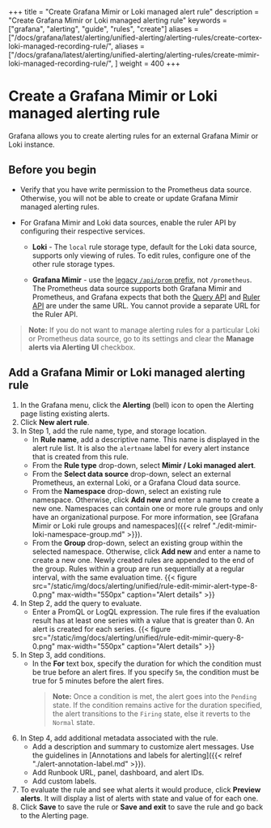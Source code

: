 +++
title = "Create Grafana Mimir or Loki managed alert rule"
description = "Create Grafana Mimir or Loki managed alerting rule"
keywords = ["grafana", "alerting", "guide", "rules", "create"]
aliases = ["/docs/grafana/latest/alerting/unified-alerting/alerting-rules/create-cortex-loki-managed-recording-rule/", aliases = ["/docs/grafana/latest/alerting/unified-alerting/alerting-rules/create-mimir-loki-managed-recording-rule/", ]
weight = 400
+++

# Create a Grafana Mimir or Loki managed alerting rule

Grafana allows you to create alerting rules for an external Grafana Mimir or Loki instance.

## Before you begin

- Verify that you have write permission to the Prometheus data source. Otherwise, you will not be able to create or update Grafana Mimir managed alerting rules.

- For Grafana Mimir and Loki data sources, enable the ruler API by configuring their respective services.

  - **Loki** - The `local` rule storage type, default for the Loki data source, supports only viewing of rules. To edit rules, configure one of the other rule storage types.

  - **Grafana Mimir** - use the [legacy `/api/prom` prefix](https://grafana.com/docs/mimir/latest/operators-guide/reference-http-api/#path-prefixes), not `/prometheus`. The Prometheus data source supports both Grafana Mimir and Prometheus, and Grafana expects that both the [Query API](https://grafana.com/docs/mimir/latest/operators-guide/reference-http-api/#querier--query-frontend) and [Ruler API](https://grafana.com/docs/mimir/latest/operators-guide/reference-http-api/#ruler) are under the same URL. You cannot provide a separate URL for the Ruler API.

> **Note:** If you do not want to manage alerting rules for a particular Loki or Prometheus data source, go to its settings and clear the **Manage alerts via Alerting UI** checkbox.

## Add a Grafana Mimir or Loki managed alerting rule

1. In the Grafana menu, click the **Alerting** (bell) icon to open the Alerting page listing existing alerts.
1. Click **New alert rule**.
1. In Step 1, add the rule name, type, and storage location.
   - In **Rule name**, add a descriptive name. This name is displayed in the alert rule list. It is also the `alertname` label for every alert instance that is created from this rule.
   - From the **Rule type** drop-down, select **Mimir / Loki managed alert**.
   - From the **Select data source** drop-down, select an external Prometheus, an external Loki, or a Grafana Cloud data source.
   - From the **Namespace** drop-down, select an existing rule namespace. Otherwise, click **Add new** and enter a name to create a new one. Namespaces can contain one or more rule groups and only have an organizational purpose. For more information, see [Grafana Mimir or Loki rule groups and namespaces]({{< relref "./edit-mimir-loki-namespace-group.md" >}}).
   - From the **Group** drop-down, select an existing group within the selected namespace. Otherwise, click **Add new** and enter a name to create a new one. Newly created rules are appended to the end of the group. Rules within a group are run sequentially at a regular interval, with the same evaluation time.
     {{< figure src="/static/img/docs/alerting/unified/rule-edit-mimir-alert-type-8-0.png" max-width="550px" caption="Alert details" >}}
1. In Step 2, add the query to evaluate.
   - Enter a PromQL or LogQL expression. The rule fires if the evaluation result has at least one series with a value that is greater than 0. An alert is created for each series.
     {{< figure src="/static/img/docs/alerting/unified/rule-edit-mimir-query-8-0.png" max-width="550px" caption="Alert details" >}}
1. In Step 3, add conditions.
   - In the **For** text box, specify the duration for which the condition must be true before an alert fires. If you specify `5m`, the condition must be true for 5 minutes before the alert fires.
     > **Note:** Once a condition is met, the alert goes into the `Pending` state. If the condition remains active for the duration specified, the alert transitions to the `Firing` state, else it reverts to the `Normal` state.
1. In Step 4, add additional metadata associated with the rule.
   - Add a description and summary to customize alert messages. Use the guidelines in [Annotations and labels for alerting]({{< relref "./alert-annotation-label.md" >}}).
   - Add Runbook URL, panel, dashboard, and alert IDs.
   - Add custom labels.
1. To evaluate the rule and see what alerts it would produce, click **Preview alerts**. It will display a list of alerts with state and value of for each one.
1. Click **Save** to save the rule or **Save and exit** to save the rule and go back to the Alerting page.
